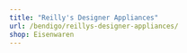 ```yaml
---
title: "Reilly's Designer Appliances"
url: /bendigo/reillys-designer-appliances/
shop: Eisenwaren
---
```

